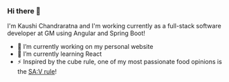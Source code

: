 ### Hi there 👋

I'm Kaushi Chandraratna and I'm working currently as a full-stack software developer at GM using Angular and Spring Boot!

- 🔭 I’m currently working on my personal website
- 🌱 I’m currently learning React
- ⚡  Inspired by the cube rule, one of my most passionate food opinions is the [SA:V rule](https://kaushic.github.io/surfacearea-volume/)! 

